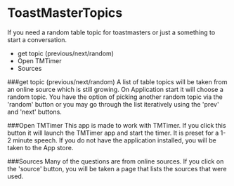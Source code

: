 ToastMasterTopics
=================

If you need a random table topic for toastmasters or just a something to start a conversation.

- get topic (previous/next/random)
- Open TMTimer
- Sources

###get topic (previous/next/random)
  A list of table topics will be taken from an online source which is still growing.  On Application start it will choose a random topic.  You have the option of picking another random topic via the 'random' button or you may go through the list iteratively using the 'prev' and 'next' buttons.
  
###Open TMTimer
  This app is made to work with TMTimer.  If you click this button it will launch the TMTimer app and start the timer.  It is preset for a 1-2 minute speech.  If you do not have the application installed, you will be taken to the App store.
  
###Sources
  Many of the questions are from online sources. If you click on the 'source' button, you will be taken a page that lists the sources that were used.

